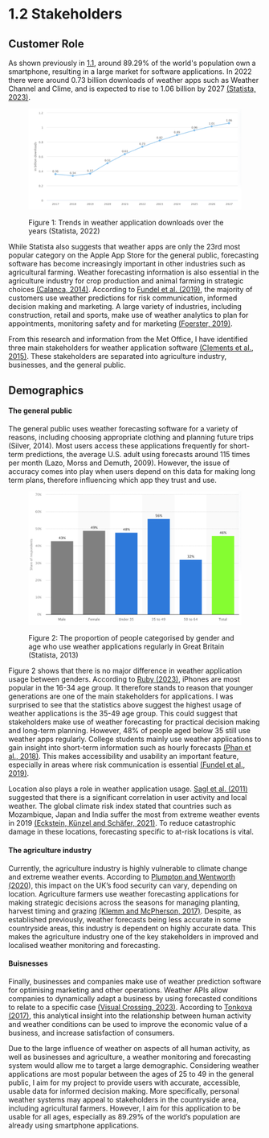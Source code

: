 # 1.2 Stakeholders

## Customer Role

As shown previously in [1.1](1.1-problem-identification.md), around 89.29% of the world's population own a smartphone, resulting in a large market for software applications. In 2022 there were around 0.73 billion downloads of weather apps such as Weather Channel and Clime, and is expected to rise to 1.06 billion by 2027 [(Statista, 2023)](../evaluation/reference-list.md).

<figure><img src="../.gitbook/assets/Downloads of weather forcasting apps (1).png" alt=""><figcaption><p>Figure 1: Trends in weather application downloads over the years (Statista, 2022)</p></figcaption></figure>

While Statista also suggests that weather apps are only the 23rd most popular category on the Apple App Store for the general public, forecasting software has become increasingly important in other industries such as agricultural farming. Weather forecasting information is also essential in the agriculture industry for crop production and animal farming in strategic choices [(Calanca, 2014)](../evaluation/reference-list.md). According to [Fundel et al. (2019)](../evaluation/reference-list.md), the majority of customers use weather predictions for risk communication, informed decision making and marketing. A large variety of industries, including construction, retail and sports, make use of weather analytics to plan for appointments, monitoring safety and for marketing [(Foerster, 2019)](../evaluation/reference-list.md).

From this research and information from the Met Office, I have identified three main stakeholders for weather application software [(Clements et al., 2015)](../evaluation/reference-list.md). These stakeholders are separated into agriculture industry, businesses, and the general public.

## Demographics

#### The general public

The general public uses weather forecasting software for a variety of reasons, including choosing appropriate clothing and planning future trips (Silver, 2014). Most users access these applications frequently for short-term predictions, the average U.S. adult using forecasts around 115 times per month (Lazo, Morss and Demuth, 2009). However, the issue of accuracy comes into play when users depend on this data for making long term plans, therefore influencing which app they trust and use.

<figure><img src="../.gitbook/assets/demographics.png" alt=""><figcaption><p>Figure 2: The proportion of people categorised by gender and age who use weather applications regularly in Great Britain (Statista, 2013)</p></figcaption></figure>

Figure 2 shows that there is no major difference in weather application usage between genders. According to [Ruby (2023)](../evaluation/reference-list.md), iPhones are most popular in the 16-34 age group. It therefore stands to reason that younger generations are one of the main stakeholders for applications. I was surprised to see that the statistics above suggest the highest usage of weather applications is the 35-49 age group. This could suggest that stakeholders make use of weather forecasting for practical decision making and long-term planning. However, 48% of people aged below 35 still use weather apps regularly. College students mainly use weather applications to gain insight into short-term information such as hourly forecasts [(Phan et al., 2018)](../evaluation/reference-list.md). This makes accessibility and usability an important feature, especially in areas where risk communication is essential [(Fundel et al., 2019)](../evaluation/reference-list.md).

Location also plays a role in weather application usage. [Sagl et al. (2011)](../evaluation/reference-list.md) suggested that there is a significant correlation in user activity and local weather. The global climate risk index stated that countries such as Mozambique, Japan and India suffer the most from extreme weather events in 2019 [(Eckstein, Künzel and Schäfer, 2021)](../evaluation/reference-list.md). To reduce catastrophic damage in these locations, forecasting specific to at-risk locations is vital.

#### The agriculture industry

Currently, the agriculture industry is highly vulnerable to climate change and extreme weather events. According to [Plumpton and Wentworth (2020](../evaluation/reference-list.md)), this impact on the UK’s food security can vary, depending on location. Agriculture farmers use weather forecasting applications for making strategic decisions across the seasons for managing planting, harvest timing and grazing [(Klemm and McPherson, 2017)](../evaluation/reference-list.md). Despite, as established previously, weather forecasts being less accurate in some countryside areas, this industry is dependent on highly accurate data. This makes the agriculture industry one of the key stakeholders in improved and localised weather monitoring and forecasting.

#### Buisnesses

Finally, businesses and companies make use of weather prediction software for optimising marketing and other operations. Weather APIs allow companies to dynamically adapt a business by using forecasted conditions to relate to a specific case [(Visual Crossing, 2023)](../evaluation/reference-list.md). According to [Tonkova (2017)](../evaluation/reference-list.md), this analytical insight into the relationship between human activity and weather conditions can be used to improve the economic value of a business, and increase satisfaction of consumers.

Due to the large influence of weather on aspects of all human activity, as well as businesses and agriculture, a weather monitoring and forecasting system would allow me to target a large demographic. Considering weather applications are most popular between the ages of 25 to 49 in the general public, I aim for my project to provide users with accurate, accessible, usable data for informed decision making. More specifically, personal weather systems may appeal to stakeholders in the countryside area, including agricultural farmers. However, I aim for this application to be usable for all ages, especially as 89.29% of the world’s population are already using smartphone applications.
